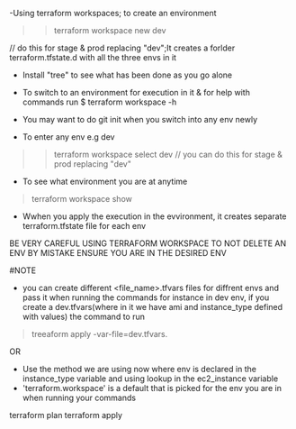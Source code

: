 -Using terraform workspaces; to create an environment 

>> terraform workspace new dev               

// do this for stage & prod replacing "dev";It creates a forlder terraform.tfstate.d with all the three envs in it

- Install "tree" to see what has been done as you go alone

- To switch to an environment for execution in it & for help with commands run
$ terraform workspace -h
- You may want to do  git init when you switch into any env newly

- To enter any env e.g dev
>> terraform workspace select dev            // you can do this for stage & prod replacing "dev"

- To see what environment you are at anytime 
> terraform workspace show

- Wwhen you apply the execution in the evvironment, it creates separate terraform.tfstate file for each env


BE VERY CAREFUL USING TERRAFORM WORKSPACE TO NOT DELETE AN ENV BY MISTAKE ENSURE YOU ARE IN THE DESIRED ENV

#NOTE 
- you can create different <file_name>.tfvars files for diffrent envs and pass it when running the commands for instance in dev env, if you create a dev.tfvars(where in it we have ami and instance_type defined with values) the command to run 
> treeaform apply -var-file=dev.tfvars.

 OR

- Use the method we are using now where env is declared in the instance_type variable and using lookup in the ec2_instance variable
- 'terraform.workspace' is a default that is picked for the env you are in when running your commands

terraform plan
terraform apply

